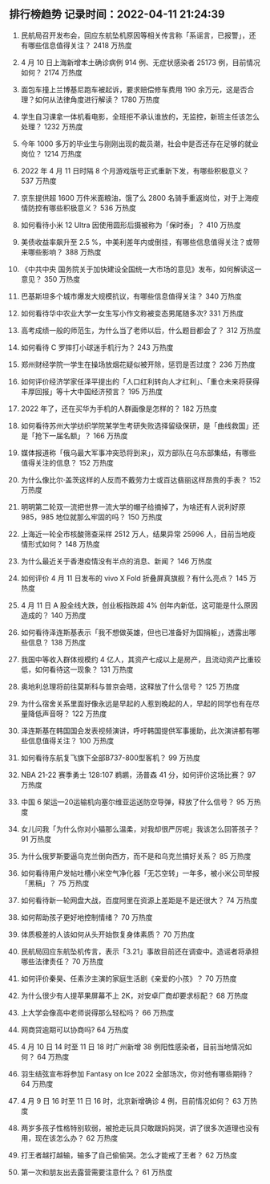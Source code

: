 
## 排行榜趋势 记录时间：2022-04-11 21:24:39
  
  1. 民航局召开发布会，回应东航坠机原因等相关传言称「系谣言，已报警」，还有哪些信息值得关注？ 2418 万热度
    
  2. 4 月 10 日上海新增本土确诊病例 914 例、无症状感染者 25173 例，目前情况如何？ 2174 万热度
    
  3. 面包车撞上兰博基尼跑车被起诉，要求赔偿修车费用 190 余万元，这是否合理？如何从法律角度进行解读？ 1780 万热度
    
  4. 学生自习课拿一体机看电影，全班拒不承认谁放的，无监控，新班主任该怎么处理？ 1232 万热度
    
  5. 今年 1000 多万的毕业生与刚刚出现的裁员潮，社会中是否还存在足够的就业岗位？ 1214 万热度
    
  6. 2022 年 4 月 11 日时隔 8 个月游戏版号正式重新下发，有哪些积极意义？ 537 万热度
    
  7. 京东提供超 1600 万件米面粮油，饿了么 2800 名骑手重返岗位，对于上海疫情防控有哪些积极意义？ 536 万热度
    
  8. 如何看待小米 12 Ultra 因使用圆形后摄被称为「保时泰」？ 410 万热度
    
  9. 美债收益率飙升至 2.5 %，中美利差年内或倒挂，有哪些信息值得关注？或带来哪些影响？ 388 万热度
    
  10. 《中共中央 国务院关于加快建设全国统一大市场的意见》发布，如何解读这一意见？ 350 万热度
    
  11. 巴基斯坦多个城市爆发大规模抗议，有哪些信息值得关注？ 340 万热度
    
  12. 如何看待华中农业大学一女生写小作文称被变态男尾随多次? 331 万热度
    
  13. 高考成绩一般的师范生，为什么当了老师以后，什么题目都会了？ 312 万热度
    
  14. 如何看待 C 罗摔打小球迷手机行为？ 243 万热度
    
  15. 郑州财经学院一学生在操场放烟花疑似被开除，惩罚是否过度？ 236 万热度
    
  16. 如何评价经济学家任泽平提出的「人口红利转向人才红利」、「重仓未来将获得丰厚回报」等十大中国经济预言？ 195 万热度
    
  17. 2022 年了，还在买华为手机的人群画像是怎样的？ 182 万热度
    
  18. 如何看待苏州大学纺织学院某学生考研失败选择留级保研，是「曲线救国」还是「抢下一届名额」？ 166 万热度
    
  19. 媒体报道称「俄乌最大军事冲突恐将到来」，双方部队在乌东部集结，有哪些值得关注的信息？ 152 万热度
    
  20. 为什么像比尔·盖茨这样的人反而不戴劳力士或百达翡丽这样昂贵的手表？ 152 万热度
    
  21. 明明第二轮双一流把世界一流大学的帽子给摘掉了，为啥还有人说利好原 985，985 地位就那么牢固的吗？ 150 万热度
    
  22. 上海近一轮全市核酸筛查采样 2512 万人，结果异常 25996 人，目前当地疫情形式如何？ 148 万热度
    
  23. 为什么最近关于香港疫情没有半点的消息、新闻？ 146 万热度
    
  24. 如何评价 4 月 11 日发布的 vivo X Fold 折叠屏真旗舰？有什么亮点？ 145 万热度
    
  25. 4 月 11 日 A 股全线大跌，创业板指跌超 4% 创年内新低，这可能是什么原因造成的？ 140 万热度
    
  26. 如何看待泽连斯基表示「我不想做英雄，但也已准备好为国捐躯」，透露出哪些信息？ 138 万热度
    
  27. 我国中等收入群体规模约 4 亿人，其资产七成以上是房产，且流动资产比重较低，如何看待这一现象？ 131 万热度
    
  28. 奥地利总理将前往莫斯科与普京会晤，这释放了什么信号？ 125 万热度
    
  29. 为什么宿舍关系里面好像永远是早起的人惹到晚起的人，早起的同学也有在尽量降低声音呀？ 122 万热度
    
  30. 泽连斯基在韩国国会发表视频演讲，呼吁韩国提供军事援助，此次演讲都有哪些信息值得关注？ 100 万热度
    
  31. 如何看待东航复飞旗下全部B737-800型客机？ 99 万热度
    
  32. NBA 21-22 赛季勇士 128:107 鹈鹕，汤普森 41 分，如何评价这场比赛？ 97 万热度
    
  33. 中国 6 架运—20运输机向塞尔维亚运送防空导弹，释放了什么信号？ 95 万热度
    
  34. 女儿问我「为什么你对小猫那么温柔，对我却很严厉呢」我该怎么回答孩子？ 91 万热度
    
  35. 为什么俄罗斯要逼乌克兰倒向西方，而不是和乌克兰搞好关系？ 85 万热度
    
  36. 如何看待用户发帖吐槽小米空气净化器「无芯空转」一年多，被小米公司举报「黑稿」？ 75 万热度
    
  37. 如何看待新一轮网盘大战，百度阿里在资源上差距是不是还很大？ 74 万热度
    
  38. 如何帮助孩子更好地控制情绪？ 70 万热度
    
  39. 体质极差的人该如何从头开始恢复身体素质？ 70 万热度
    
  40. 民航局回应东航坠机传言，表示「3.21」事故目前还在调查中。造谣者将承担哪些法律责任？ 70 万热度
    
  41. 如何评价秦昊、任素汐主演的家庭生活剧《亲爱的小孩》？ 70 万热度
    
  42. 为什么很少有人提苹果屏幕不上 2K，对安卓厂商却要求标配？ 68 万热度
    
  43. 上大学会像高中老师说得那么轻松吗？ 66 万热度
    
  44. 网商贷逾期可以协商吗? 64 万热度
    
  45. 4 月 10 日 14 时至 11 日 18 时广州新增 38 例阳性感染者，目前当地情况如何？ 64 万热度
    
  46. 羽生结弦宣布将参加 Fantasy on Ice 2022 全部场次，你对他有哪些期待？ 64 万热度
    
  47. 4 月 9 日 16 时至 11 日 16 时，北京新增确诊 4 例，目前情况如何？ 63 万热度
    
  48. 两岁多孩子性格特别软弱，被抢走玩具只敢跟妈妈哭，讲了很多次道理也没有用，现在该怎么办？ 62 万热度
    
  49. 打王者越打越输，输多了自己偷偷哭。怎么才能戒了王者？ 62 万热度
    
  50. 第一次和朋友出去露营需要注意什么？ 61 万热度
    